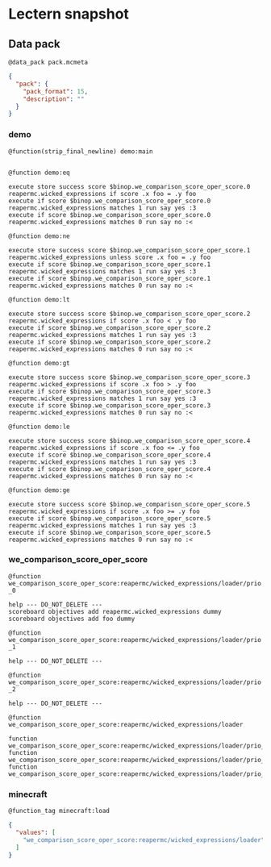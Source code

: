 # Lectern snapshot

## Data pack

`@data_pack pack.mcmeta`

```json
{
  "pack": {
    "pack_format": 15,
    "description": ""
  }
}
```

### demo

`@function(strip_final_newline) demo:main`

```mcfunction

```

`@function demo:eq`

```mcfunction
execute store success score $binop.we_comparison_score_oper_score.0 reapermc.wicked_expressions if score .x foo = .y foo
execute if score $binop.we_comparison_score_oper_score.0 reapermc.wicked_expressions matches 1 run say yes :3
execute if score $binop.we_comparison_score_oper_score.0 reapermc.wicked_expressions matches 0 run say no :<
```

`@function demo:ne`

```mcfunction
execute store success score $binop.we_comparison_score_oper_score.1 reapermc.wicked_expressions unless score .x foo = .y foo
execute if score $binop.we_comparison_score_oper_score.1 reapermc.wicked_expressions matches 1 run say yes :3
execute if score $binop.we_comparison_score_oper_score.1 reapermc.wicked_expressions matches 0 run say no :<
```

`@function demo:lt`

```mcfunction
execute store success score $binop.we_comparison_score_oper_score.2 reapermc.wicked_expressions if score .x foo < .y foo
execute if score $binop.we_comparison_score_oper_score.2 reapermc.wicked_expressions matches 1 run say yes :3
execute if score $binop.we_comparison_score_oper_score.2 reapermc.wicked_expressions matches 0 run say no :<
```

`@function demo:gt`

```mcfunction
execute store success score $binop.we_comparison_score_oper_score.3 reapermc.wicked_expressions if score .x foo > .y foo
execute if score $binop.we_comparison_score_oper_score.3 reapermc.wicked_expressions matches 1 run say yes :3
execute if score $binop.we_comparison_score_oper_score.3 reapermc.wicked_expressions matches 0 run say no :<
```

`@function demo:le`

```mcfunction
execute store success score $binop.we_comparison_score_oper_score.4 reapermc.wicked_expressions if score .x foo <= .y foo
execute if score $binop.we_comparison_score_oper_score.4 reapermc.wicked_expressions matches 1 run say yes :3
execute if score $binop.we_comparison_score_oper_score.4 reapermc.wicked_expressions matches 0 run say no :<
```

`@function demo:ge`

```mcfunction
execute store success score $binop.we_comparison_score_oper_score.5 reapermc.wicked_expressions if score .x foo >= .y foo
execute if score $binop.we_comparison_score_oper_score.5 reapermc.wicked_expressions matches 1 run say yes :3
execute if score $binop.we_comparison_score_oper_score.5 reapermc.wicked_expressions matches 0 run say no :<
```

### we_comparison_score_oper_score

`@function we_comparison_score_oper_score:reapermc/wicked_expressions/loader/prio_0`

```mcfunction
help --- DO_NOT_DELETE ---
scoreboard objectives add reapermc.wicked_expressions dummy
scoreboard objectives add foo dummy
```

`@function we_comparison_score_oper_score:reapermc/wicked_expressions/loader/prio_1`

```mcfunction
help --- DO_NOT_DELETE ---
```

`@function we_comparison_score_oper_score:reapermc/wicked_expressions/loader/prio_2`

```mcfunction
help --- DO_NOT_DELETE ---
```

`@function we_comparison_score_oper_score:reapermc/wicked_expressions/loader`

```mcfunction
function we_comparison_score_oper_score:reapermc/wicked_expressions/loader/prio_0
function we_comparison_score_oper_score:reapermc/wicked_expressions/loader/prio_1
function we_comparison_score_oper_score:reapermc/wicked_expressions/loader/prio_2
```

### minecraft

`@function_tag minecraft:load`

```json
{
  "values": [
    "we_comparison_score_oper_score:reapermc/wicked_expressions/loader"
  ]
}
```
